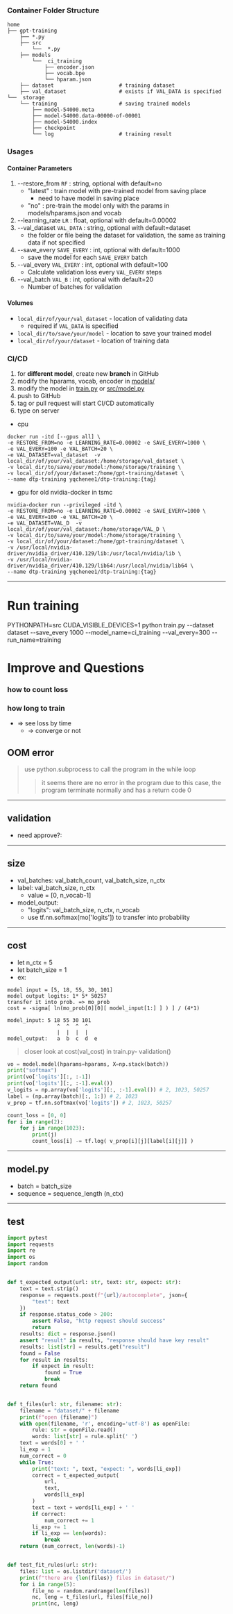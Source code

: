 ### Container Folder Structure
    home
    ├── gpt-training                   
        ├── *.py                        
        ├── src
            └──  *.py
        ├── models
            └──  ci_training
                ├── encoder.json
                ├── vocab.bpe
                └── hparam.json
        ├── dataset                     # training dataset
        ├── val_dataset                 # exists if VAL_DATA is specified
    └──  storage
        └── training                    # saving trained models
            ├── model-54000.meta
            ├── model-54000.data-00000-of-00001
            ├── model-54000.index
            ├── checkpoint
            └── log                     # training result
### Usages
#### Container Parameters
1.  --restore_from `RF` : string, optional with default=no
    * "latest"  : train model with pre-trained model from saving place
      * need to have model in saving place
    * "no"  : pre-train the model only with the params in models/hparams.json and vocab
2.  --learning_rate `LR` : float, optional with default=0.00002
3.  --val_dataset `VAL_DATA` : string, optional with default=dataset
    * the folder or file being the dataset for validation, the same as training data if not specified
4.  --save_every `SAVE_EVERY` : int, optional with default=1000
    * save the model for each `SAVE_EVERY` batch
5.  --val_every `VAL_EVERY` : int, optional with default=100
    * Calculate validation loss every `VAL_EVERY` steps
6.  --val_batch `VAL_B` : int, optional with default=20
    * Number of batches for validation

#### Volumes
* `local_dir/of/your/val_dataset` - location of validating data
  * required if `VAL_DATA` is specified
* `local_dir/to/save/your/model` - location to save your trained model
* `local_dir/of/your/dataset` - location of training data

### CI/CD
1. for **different model**, create new **branch** in GitHub
1. modify the hparams, vocab, encoder in [models/](./models)
2. modify the model in [train.py](./train.py) or [src/model.py](./src/model.py)
3. push to GitHub
4. tag or pull request will start CI/CD automatically
5. type on server

  * cpu
```shell
docker run -itd [--gpus all] \
-e RESTORE_FROM=no -e LEARNING_RATE=0.00002 -e SAVE_EVERY=1000 \
-e VAL_EVERY=100 -e VAL_BATCH=20 \
-e VAL_DATASET=val_dataset  -v local_dir/of/your/val_dataset:/home/storage/val_dataset \
-v local_dir/to/save/your/model:/home/storage/training \
-v local_dir/of/your/dataset:/home/gpt-training/dataset \
--name dtp-training yqchenee1/dtp-training:{tag}
```

  * gpu for old nvidia-docker in tsmc
```shell
nvidia-docker run --privileged -itd \
-e RESTORE_FROM=no -e LEARNING_RATE=0.00002 -e SAVE_EVERY=1000 \
-e VAL_EVERY=100 -e VAL_BATCH=20 \
-e VAL_DATASET=VAL_D  -v local_dir/of/your/val_dataset:/home/storage/VAL_D \
-v local_dir/to/save/your/model:/home/storage/training \
-v local_dir/of/your/dataset:/home/gpt-training/dataset \
-v /usr/local/nvidia-driver/nvidia_driver/410.129/lib:/usr/local/nvidia/lib \
-v /usr/local/nvidia-driver/nvidia_driver/410.129/lib64:/usr/local/nvidia/lib64 \
--name dtp-training yqchenee1/dtp-training:{tag}
```

----

# Run training
PYTHONPATH=src CUDA_VISIBLE_DEVICES=1 python train.py --dataset dataset --save_every 1000 --model_name=ci_training --val_every=300 --run_name=training

# Improve and Questions
### how to count loss
### how long to train
- => see loss by time
  - -> converge or not
## OOM error
> use python.subprocess to call the program in the while loop
>> it seems there are no error in the program due to this case,
>> the program terminate normally and has a return code 0

---

## validation
-  need approve?:

---

## size
- val_batches: val_batch_count, val_batch_size, n_ctx
- label: val_batch_size, n_ctx
  - value = [0, n_vocab-1]
- model_output:
  - "logits": val_batch_size, n_ctx, n_vocab
  - use tf.nn.softmax(mo['logits']) to transfer into probability

---

## cost
- let n_ctx = 5
- let batch_size = 1
- ex:
```
model input = [5, 18, 55, 30, 101]
model output logits: 1* 5* 50257
transfer it into prob. => mo_prob
cost = -sigma[ ln(mo_prob[0][0][ model_input[1:] ] ) ] / (4*1)
```
```
model_input: 5 18 55 30 101
                ^  ^  ^  ^
                |  |  |  |
model_output:   a  b  c  d  e
```
> closer look at cost(val_cost) in train.py- validation()
```python
vo = model.model(hparams=hparams, X=np.stack(batch))
print("softmax")
print(vo['logits'][:, :-1])
print(vo['logits'][:, :-1].eval())
v_logits = np.array(vo['logits'][:, :-1].eval()) # 2, 1023, 50257
label = (np.array(batch)[:, 1:]) # 2, 1023
v_prop = tf.nn.softmax(vo['logits']) # 2, 1023, 50257

count_loss = [0, 0]
for i in range(2):
    for j in range(1023):
        print(j)
        count_loss[i] -= tf.log( v_prop[i][j][label[i][j]] )
```

---

## model.py
- batch = batch_size
- sequence = sequence_length (n_ctx)

---

## test
```python
import pytest
import requests
import re
import os
import random


def t_expected_output(url: str, text: str, expect: str):
    text = text.strip()
    response = requests.post(f"{url}/autocomplete", json={
        "text": text
    })
    if response.status_code > 200:
        assert False, "http request should success"
        return
    results: dict = response.json()
    assert "result" in results, "response should have key result"
    results: list[str] = results.get("result")
    found = False
    for result in results:
        if expect in result:
            found = True
            break
    return found


def t_files(url: str, filename: str):
    filename = "dataset/" + filename
    print(f"open {filename}")
    with open(filename, 'r', encoding='utf-8') as openFile:
        rule: str = openFile.read()
        words: list[str] = rule.split(' ')
    text = words[0] + ' '
    li_exp = 1
    num_correct = 0
    while True:
        print("text: ", text, "expect: ", words[li_exp])
        correct = t_expected_output(
            url,
            text,
            words[li_exp]
        )
        text = text + words[li_exp] + ' '
        if correct:
            num_correct += 1
        li_exp += 1
        if li_exp == len(words):
            break
    return (num_correct, len(words)-1)


def test_fit_rules(url: str):
    files: list = os.listdir('dataset/')
    print(f"there are {len(files)} files in dataset/")
    for i in range(5):
        file_no = random.randrange(len(files))
        nc, leng = t_files(url, files[file_no])
        print(nc, leng)
```
